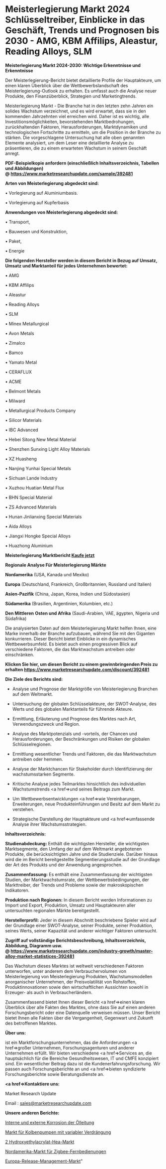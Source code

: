 # Meisterlegierung Markt 2024 Schlüsseltreiber, Einblicke in das Geschäft, Trends und Prognosen bis 2030 - AMG, KBM Affilips, Aleastur, Reading Alloys, SLM

<strong>Meisterlegierung Markt 2024-2030: Wichtige Erkenntnisse und Erkenntnisse</strong>

Der Meisterlegierung-Bericht bietet detaillierte Profile der Hauptakteure, um einen klaren Überblick über die Wettbewerbslandschaft des Meisterlegierung-Outlook zu erhalten. Es umfasst auch die Analyse neuer Produkte, den Finanzüberblick, Strategien und Marketingtrends.

Meisterlegierung Markt - Die Branche hat in den letzten zehn Jahren ein solides Wachstum verzeichnet, und es wird erwartet, dass sie in den kommenden Jahrzehnten viel erreichen wird. Daher ist es wichtig, alle Investitionsmöglichkeiten, bevorstehenden Marktbedrohungen, zurückhaltenden Faktoren, Herausforderungen, Marktdynamiken und technologischen Fortschritte zu ermitteln, um die Position in der Branche zu stärken. Die vorgeschlagene Untersuchung hat alle oben genannten Elemente analysiert, um dem Leser eine detaillierte Analyse zu präsentieren, die zu einem erwarteten Wachstum in seinem Geschäft anregt.

<strong><b>PDF-Beispielkopie anfordern (einschließlich Inhaltsverzeichnis, Tabellen und Abbildungen) @ </b></strong><strong><a href=https://www.marketresearchupdate.com/sample/392481><strong>https://www.marketresearchupdate.com/sample/392481</u></a></strong></strong>

<strong>Arten von Meisterlegierung abgedeckt sind:</strong>

• Vorlegierung auf Aluminiumbasis.

• Vorlegierung auf Kupferbasis

<strong>Anwendungen von Meisterlegierung abgedeckt sind:</strong>

• Transport,

• Bauwesen und Konstruktion,

• Paket,

• Energie

<strong>Die folgenden Hersteller werden in diesem Bericht in Bezug auf Umsatz, Umsatz und Marktanteil für jedes Unternehmen bewertet:</strong>

• AMG

• KBM Affilips

• Aleastur

• Reading Alloys

• SLM

• Minex Metallurgical

• Avon Metals

• Zimalco

• Bamco

• Yamato Metal

• CERAFLUX

• ACME

• Belmont Metals

• Milward

• Metallurgical Products Company

• Silicor Materials

• IBC Advanced

• Hebei Sitong New Metal Material

• Shenzhen Sunxing Light Alloy Materials

• XZ Huasheng

• Nanjing Yunhai Special Metals

• Sichuan Lande Industry

• Xuzhou Huatian Metal Flux

• BHN Special Material

• ZS Advanced Materials

• Hunan Jinlianxing Special Materials

• Aida Alloys

• Jiangxi Hongke Special Alloys

• Huazhong Aluminium

<strong>Meisterlegierung Marktbericht <a href=https://www.marketresearchupdate.com/buynow/392481>Kaufe jetzt</a></strong>

<strong>Regionale Analyse Für Meisterlegierung Märkte</strong>

<strong>Nordamerika</strong> (USA, Kanada und Mexiko)

<strong>Europa</strong> (Deutschland, Frankreich, Großbritannien, Russland und Italien)

<strong>Asien-Pazifik</strong> (China, Japan, Korea, Indien und Südostasien)

<strong>Südamerika</strong> (Brasilien, Argentinien, Kolumbien, etc.)

<strong>Den Mittleren</strong> <strong>Osten und Afrika</strong> (Saudi-Arabien, VAE, ägypten, Nigeria und Südafrika)

Die analysierten Daten auf dem Meisterlegierung Markt helfen Ihnen, eine Marke innerhalb der Branche aufzubauen, während Sie mit den Giganten konkurrieren. Dieser Bericht bietet Einblicke in ein dynamisches Wettbewerbsumfeld. Es bietet auch einen progressiven Blick auf verschiedene Faktoren, die das Marktwachstum antreiben oder einschränken.

<strong>Klicken Sie hier, um diesen Bericht zu einem gewinnbringenden Preis zu erhalten
</strong><strong><a href=https://www.marketresearchupdate.com/discount/392481>https://www.marketresearchupdate.com/discount/392481</b></u></strong></a>

<strong>Die Ziele des Berichts sind:</strong>

- Analyse und Prognose der Marktgröße von Meisterlegierung Branchen auf dem Weltmarkt.

- Untersuchung der globalen Schlüsselakteure, der SWOT-Analyse, des Werts und des globalen Marktanteils für führende Akteure.

- Ermittlung, Erläuterung und Prognose des Marktes nach Art, Verwendungszweck und Region.

- Analyse des Marktpotenzials und -vorteils, der Chancen und Herausforderungen, der Beschränkungen und Risiken der globalen Schlüsselregionen.

- Ermittlung wesentlicher Trends und Faktoren, die das Marktwachstum antreiben oder hemmen.

- Analyse der Marktchancen für Stakeholder durch Identifizierung der wachstumsstarken Segmente.

- Kritische Analyse jedes Teilmarktes hinsichtlich des individuellen Wachstumstrends <a href=>und</a> seines Beitrags zum Markt.

- Um Wettbewerbsentwicklungen <a href=>wie</a> Vereinbarungen, Erweiterungen, neue Produkteinführungen und Besitz auf dem Markt zu verstehen.

- Strategische Darstellung der Hauptakteure und <a href=>umfas</a>sende Analyse ihrer Wachstumsstrategien.

<strong>Inhaltsverzeichnis:</strong>

<strong>Studienabdeckung:</strong> Enthält die wichtigsten Hersteller, die wichtigsten Marktsegmente, den Umfang der auf dem Weltmarkt angebotenen Produkte, die berücksichtigten Jahre und die Studienziele. Darüber hinaus wird die im Bericht bereitgestellte Segmentierungsstudie auf der Grundlage der Art des Produkts und der Anwendung angesprochen.

<strong>Zusammenfassung:</strong> Es enthält eine Zusammenfassung der wichtigsten Studien, der Marktwachstumsrate, der Wettbewerbsbedingungen, der Markttreiber, der Trends und Probleme sowie der makroskopischen Indikatoren.

<strong>Produktion nach Regionen:</strong> In diesem Bericht werden Informationen zu Import und Export, Produktion, Umsatz und Hauptakteuren aller untersuchten regionalen Märkte bereitgestellt.

<strong>Herstellerprofil:</strong> Jeder in diesem Abschnitt beschriebene Spieler wird auf der Grundlage einer SWOT-Analyse, seiner Produkte, seiner Produktion, seines Werts, seiner Kapazität und anderer wichtiger Faktoren untersucht.

<strong><b>Zugriff auf vollständige Berichtsbeschreibung, Inhaltsverzeichnis, Abbildung, Diagramm usw. @ </b></strong><strong><a href=https://www.marketresearchupdate.com/industry-growth/master-alloy-market-statistices-392481>https://www.marketresearchupdate.com/industry-growth/master-alloy-market-statistices-392481</a></strong>

Das Wachstum dieses Marktes ist weltweit verschiedenen Faktoren unterworfen, unter anderem dem Verbrauchervolumen von Meisterlegierung von Meisterlegierung Produkten, Wachstumsmodellen anorganischer Unternehmen, der Preisvolatilität von Rohstoffen, Produktinnovationen sowie den wirtschaftlichen Aussichten sowohl in Erzeuger- als auch in Verbraucherländern.

Zusammenfassend bietet Ihnen dieser Bericht <a href=>einen</a> klaren Überblick über alle Fakten des Marktes, ohne dass Sie auf einen anderen Forschungsbericht oder eine Datenquelle verweisen müssen. Unser Bericht bietet Ihnen alle Fakten über die Vergangenheit, Gegenwart und Zukunft des betroffenen Marktes.

<strong>Über uns:</strong>

 ist ein Marktforschungsunternehmen, das die Anforderungen <a href=>großer</a> Unternehmen, Forschungsagenturen und anderer Unternehmen erfüllt. Wir bieten verschiedene <a href=>Services</a> an, die hauptsächlich für die Bereiche Gesundheitswesen, IT und CMFE konzipiert sind. Ein wesentlicher Beitrag dazu ist die Kundenerfahrungsforschung. Wir passen auch Forschungsberichte an und <a href=>bieten</a> syndizierte Forschungsberichte sowie Beratungsdienste an.

<strong><a href=>Kontaktiere uns:</a></strong>

Market Research Update

Email : sales@marketresearchupdate.com

<strong>Unsere anderen Berichte:</strong>

<a href=https://www.linkedin.com/pulse/oil-line-internal-external-corrosion>Interne und externe Korrosion der Ölleitung</a>

<a href=https://www.linkedin.com/pulse/variable-displacement-piston-pump-market-1f>Markt für Kolbenpumpen mit variabler Verdrängung</a>

<a href=https://www.linkedin.com/pulse/2-hydroxyethyl-acrylate-hea-market-size-share-outlook>2 Hydroxyethylacrylat-Hea-Markt</a>

<a href=https://www.linkedin.com/pulse/north-america-zigbee-remotes-market-growing>Nordamerika-Markt für Zigbee-Fernbedienungen</a>

<a href=https://www.linkedin.com/pulse/europe-release-management-market-2023-j3hpf/>Europa-Release-Management-Markt</a>"
